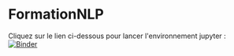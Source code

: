 # FormationNLP

Cliquez sur le lien ci-dessous pour lancer l'environnement jupyter :
[![Binder](https://mybinder.org/badge_logo.svg)](https://mybinder.org/v2/gh/QuentinFresnel/FormationNLP/master)